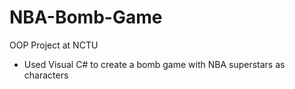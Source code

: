 # NBA-Bomb-Game
OOP Project at NCTU
- Used Visual C# to create a bomb game with NBA superstars as characters
